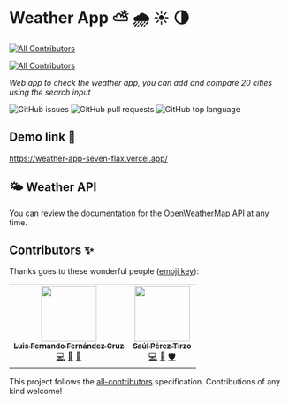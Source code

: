 # Weather App ⛅️ 🌧️ ☀️ 🌗
<!-- ALL-CONTRIBUTORS-BADGE:START - Do not remove or modify this section -->
[![All Contributors](https://img.shields.io/badge/all_contributors-2-orange.svg?style=flat-square)](#contributors-)
<!-- ALL-CONTRIBUTORS-BADGE:END -->
<!-- ALL-CONTRIBUTORS-BADGE:START - Do not remove or modify this section -->
[![All Contributors](https://img.shields.io/badge/all_contributors-1-orange.svg?style=flat-square)](#contributors-)
<!-- ALL-CONTRIBUTORS-BADGE:END -->

_Web app to check the weather app, you can add and compare 20 cities using the search input_

![GitHub issues](https://img.shields.io/github/issues/fernandoox/weather-app)
![GitHub pull requests](https://img.shields.io/github/issues-pr/fernandoox/weather-app)
![GitHub top language](https://img.shields.io/github/languages/top/fernandoox/weather-app)

## Demo link 🚀
https://weather-app-seven-flax.vercel.app/

## 🌤️ Weather API
You can review the documentation for the [OpenWeatherMap API](https://openweathermap.org/api) at any time.

## Contributors ✨

Thanks goes to these wonderful people ([emoji key](https://allcontributors.org/docs/en/emoji-key)):

<!-- ALL-CONTRIBUTORS-LIST:START - Do not remove or modify this section -->
<!-- prettier-ignore-start -->
<!-- markdownlint-disable -->
<table>
  <tr>
    <td align="center"><a href="https://github.com/fernandoox"><img src="https://avatars.githubusercontent.com/u/43055981?v=4?s=100" width="100px;" alt=""/><br /><sub><b>Luis Fernando Fernández Cruz</b></sub></a><br /><a href="https://github.com/fernandoox/weather-app/commits?author=fernandoox" title="Code">💻</a> <a href="https://github.com/fernandoox/weather-app/commits?author=fernandoox" title="Documentation">📖</a> <a href="#tool-fernandoox" title="Tools">🔧</a></td>
    <td align="center"><a href="https://github.com/ticsaul"><img src="https://avatars.githubusercontent.com/u/7355870?v=4?s=100" width="100px;" alt=""/><br /><sub><b>Saúl Pérez Tirzo</b></sub></a><br /><a href="https://github.com/fernandoox/weather-app/commits?author=ticsaul" title="Code">💻</a> <a href="#data-ticsaul" title="Data">🔣</a> <a href="#security-ticsaul" title="Security">🛡️</a></td>
  </tr>
</table>

<!-- markdownlint-restore -->
<!-- prettier-ignore-end -->

<!-- ALL-CONTRIBUTORS-LIST:END -->

This project follows the [all-contributors](https://github.com/all-contributors/all-contributors) specification. Contributions of any kind welcome!